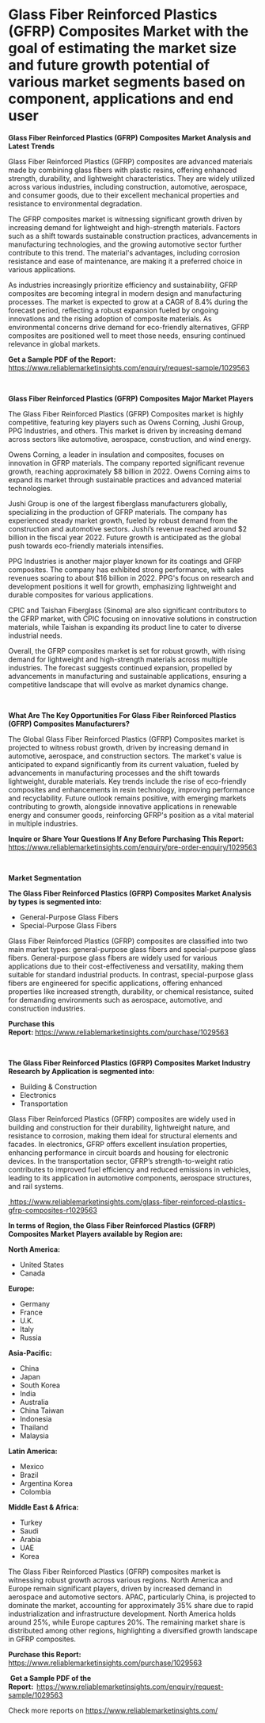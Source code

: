 <p><h1>Glass Fiber Reinforced Plastics (GFRP) Composites Market with the goal of estimating the market size and future growth potential of various market segments based on component, applications and end user</h1></p><p><strong>Glass Fiber Reinforced Plastics (GFRP) Composites Market Analysis and Latest Trends</strong></p>
<p><p>Glass Fiber Reinforced Plastics (GFRP) composites are advanced materials made by combining glass fibers with plastic resins, offering enhanced strength, durability, and lightweight characteristics. They are widely utilized across various industries, including construction, automotive, aerospace, and consumer goods, due to their excellent mechanical properties and resistance to environmental degradation.</p><p>The GFRP composites market is witnessing significant growth driven by increasing demand for lightweight and high-strength materials. Factors such as a shift towards sustainable construction practices, advancements in manufacturing technologies, and the growing automotive sector further contribute to this trend. The material's advantages, including corrosion resistance and ease of maintenance, are making it a preferred choice in various applications.</p><p>As industries increasingly prioritize efficiency and sustainability, GFRP composites are becoming integral in modern design and manufacturing processes. The market is expected to grow at a CAGR of 8.4% during the forecast period, reflecting a robust expansion fueled by ongoing innovations and the rising adoption of composite materials. As environmental concerns drive demand for eco-friendly alternatives, GFRP composites are positioned well to meet those needs, ensuring continued relevance in global markets.</p></p>
<p><strong>Get a Sample PDF of the Report:&nbsp;</strong> <a href="https://www.reliablemarketinsights.com/enquiry/request-sample/1029563?utm_campaign=2538&utm_medium=2&utm_source=Github&utm_content=ia&utm_term=21032025&utm_id=glass-fiber-reinforced-plastics-gfrp-composites">https://www.reliablemarketinsights.com/enquiry/request-sample/1029563</a></p>
<p>&nbsp;</p>
<p><strong>Glass Fiber Reinforced Plastics (GFRP) Composites Major Market Players</strong></p>
<p><p>The Glass Fiber Reinforced Plastics (GFRP) Composites market is highly competitive, featuring key players such as Owens Corning, Jushi Group, PPG Industries, and others. This market is driven by increasing demand across sectors like automotive, aerospace, construction, and wind energy.</p><p>Owens Corning, a leader in insulation and composites, focuses on innovation in GFRP materials. The company reported significant revenue growth, reaching approximately $8 billion in 2022. Owens Corning aims to expand its market through sustainable practices and advanced material technologies.</p><p>Jushi Group is one of the largest fiberglass manufacturers globally, specializing in the production of GFRP materials. The company has experienced steady market growth, fueled by robust demand from the construction and automotive sectors. Jushi’s revenue reached around $2 billion in the fiscal year 2022. Future growth is anticipated as the global push towards eco-friendly materials intensifies.</p><p>PPG Industries is another major player known for its coatings and GFRP composites. The company has exhibited strong performance, with sales revenues soaring to about $16 billion in 2022. PPG's focus on research and development positions it well for growth, emphasizing lightweight and durable composites for various applications.</p><p>CPIC and Taishan Fiberglass (Sinoma) are also significant contributors to the GFRP market, with CPIC focusing on innovative solutions in construction materials, while Taishan is expanding its product line to cater to diverse industrial needs.</p><p>Overall, the GFRP composites market is set for robust growth, with rising demand for lightweight and high-strength materials across multiple industries. The forecast suggests continued expansion, propelled by advancements in manufacturing and sustainable applications, ensuring a competitive landscape that will evolve as market dynamics change.</p></p>
<p>&nbsp;</p>
<p><strong>What Are The Key Opportunities For Glass Fiber Reinforced Plastics (GFRP) Composites Manufacturers?</strong></p>
<p><p>The Global Glass Fiber Reinforced Plastics (GFRP) Composites market is projected to witness robust growth, driven by increasing demand in automotive, aerospace, and construction sectors. The market's value is anticipated to expand significantly from its current valuation, fueled by advancements in manufacturing processes and the shift towards lightweight, durable materials. Key trends include the rise of eco-friendly composites and enhancements in resin technology, improving performance and recyclability. Future outlook remains positive, with emerging markets contributing to growth, alongside innovative applications in renewable energy and consumer goods, reinforcing GFRP's position as a vital material in multiple industries.</p></p>
<p><strong>Inquire or Share Your Questions If Any Before Purchasing This Report:</strong> <a href="https://www.reliablemarketinsights.com/enquiry/pre-order-enquiry/1029563?utm_campaign=2538&utm_medium=2&utm_source=Github&utm_content=ia&utm_term=21032025&utm_id=glass-fiber-reinforced-plastics-gfrp-composites">https://www.reliablemarketinsights.com/enquiry/pre-order-enquiry/1029563</a></p>
<p>&nbsp;</p>
<p><strong>Market Segmentation</strong></p>
<p><strong>The Glass Fiber Reinforced Plastics (GFRP) Composites Market Analysis by types is segmented into:</strong></p>
<p><ul><li>General-Purpose Glass Fibers</li><li>Special-Purpose Glass Fibers</li></ul></p>
<p><p>Glass Fiber Reinforced Plastics (GFRP) composites are classified into two main market types: general-purpose glass fibers and special-purpose glass fibers. General-purpose glass fibers are widely used for various applications due to their cost-effectiveness and versatility, making them suitable for standard industrial products. In contrast, special-purpose glass fibers are engineered for specific applications, offering enhanced properties like increased strength, durability, or chemical resistance, suited for demanding environments such as aerospace, automotive, and construction industries.</p></p>
<p><strong>Purchase this Report:&nbsp;</strong><a href="https://www.reliablemarketinsights.com/purchase/1029563?utm_campaign=2538&utm_medium=2&utm_source=Github&utm_content=ia&utm_term=21032025&utm_id=glass-fiber-reinforced-plastics-gfrp-composites">https://www.reliablemarketinsights.com/purchase/1029563</a></p>
<p>&nbsp;</p>
<p><strong>The Glass Fiber Reinforced Plastics (GFRP) Composites Market Industry Research by Application is segmented into:</strong></p>
<p><ul><li>Building & Construction</li><li>Electronics</li><li>Transportation</li></ul></p>
<p><p>Glass Fiber Reinforced Plastics (GFRP) composites are widely used in building and construction for their durability, lightweight nature, and resistance to corrosion, making them ideal for structural elements and facades. In electronics, GFRP offers excellent insulation properties, enhancing performance in circuit boards and housing for electronic devices. In the transportation sector, GFRP’s strength-to-weight ratio contributes to improved fuel efficiency and reduced emissions in vehicles, leading to its application in automotive components, aerospace structures, and rail systems.</p></p>
<p><a href="https://www.reliablemarketinsights.com/glass-fiber-reinforced-plastics-gfrp-composites-r1029563?utm_campaign=2538&utm_medium=2&utm_source=Github&utm_content=ia&utm_term=21032025&utm_id=glass-fiber-reinforced-plastics-gfrp-composites">&nbsp;https://www.reliablemarketinsights.com/glass-fiber-reinforced-plastics-gfrp-composites-r1029563</a></p>
<p><strong>In terms of Region, the Glass Fiber Reinforced Plastics (GFRP) Composites Market Players available by Region are:</strong></p>
<p>
    <p> <strong> North America: </strong>
        <ul>
            <li>United States</li>
            <li>Canada</li>
        </ul>
        </p> 
    <p> <strong> Europe: </strong>
        <ul>
            <li>Germany</li>
            <li>France</li>
            <li>U.K.</li>
            <li>Italy</li>
            <li>Russia</li>
        </ul>
        </p> 
    <p> <strong> Asia-Pacific: </strong>
        <ul>
            <li>China</li>
            <li>Japan</li>
            <li>South Korea</li>
            <li>India</li>
            <li>Australia</li>
            <li>China Taiwan</li>
            <li>Indonesia</li>
            <li>Thailand</li>
            <li>Malaysia</li>
        </ul>
        </p> 
    <p> <strong> Latin America: </strong>
        <ul>
            <li>Mexico</li>
            <li>Brazil</li>
            <li>Argentina Korea</li>
            <li>Colombia</li>
        </ul>
        </p> 
    <p> <strong> Middle East & Africa: </strong>
        <ul>
            <li>Turkey</li>
            <li>Saudi</li>
            <li>Arabia</li>
            <li>UAE</li>
            <li>Korea</li>
        </ul>
    </p>
    </p>
<p><p>The Glass Fiber Reinforced Plastics (GFRP) composites market is witnessing robust growth across various regions. North America and Europe remain significant players, driven by increased demand in aerospace and automotive sectors. APAC, particularly China, is projected to dominate the market, accounting for approximately 35% share due to rapid industrialization and infrastructure development. North America holds around 25%, while Europe captures 20%. The remaining market share is distributed among other regions, highlighting a diversified growth landscape in GFRP composites.</p></p>
<p><strong>Purchase this Report: </strong><a href="https://www.reliablemarketinsights.com/purchase/1029563?utm_campaign=2538&utm_medium=2&utm_source=Github&utm_content=ia&utm_term=21032025&utm_id=glass-fiber-reinforced-plastics-gfrp-composites">https://www.reliablemarketinsights.com/purchase/1029563</a></p>
<p>&nbsp;<strong>Get a Sample PDF of the Report:&nbsp;&nbsp;</strong><a href="https://www.reliablemarketinsights.com/enquiry/request-sample/1029563?utm_campaign=2538&utm_medium=2&utm_source=Github&utm_content=ia&utm_term=21032025&utm_id=glass-fiber-reinforced-plastics-gfrp-composites">https://www.reliablemarketinsights.com/enquiry/request-sample/1029563</a></p>
<p><strong></strong></p>
<p>Check more reports on <a href="https://www.reliablemarketinsights.com/?utm_campaign=2538&utm_medium=2&utm_source=Github&utm_content=ia&utm_term=21032025&utm_id=glass-fiber-reinforced-plastics-gfrp-composites">https://www.reliablemarketinsights.com/</a></p>